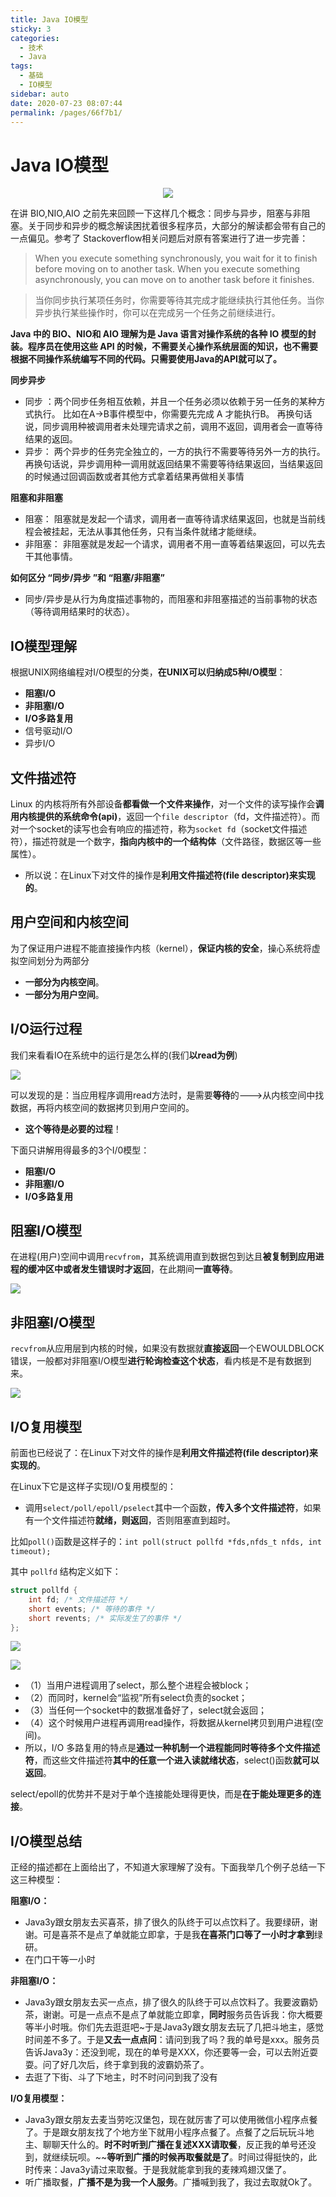 ```yaml
---
title: Java IO模型
sticky: 3
categories: 
  - 技术
  - Java
tags: 
  - 基础
  - IO模型
sidebar: auto
date: 2020-07-23 08:07:44
permalink: /pages/66f7b1/
---
```


# Java IO模型

<p align="center">
  <img src="https://cdn.jsdelivr.net/gh/kangec/image_store/image323.png">
</p>


在讲 BIO,NIO,AIO 之前先来回顾一下这样几个概念：同步与异步，阻塞与非阻塞。关于同步和异步的概念解读困扰着很多程序员，大部分的解读都会带有自己的一点偏见。参考了 Stackoverflow相关问题后对原有答案进行了进一步完善：

> When you execute something synchronously, you wait for it to finish before moving on to another task. When you execute something asynchronously, you can move on to another task before it finishes.

> 当你同步执行某项任务时，你需要等待其完成才能继续执行其他任务。当你异步执行某些操作时，你可以在完成另一个任务之前继续进行。

<!-- more -->

 **Java 中的 BIO、NIO和 AIO 理解为是 Java 语言对操作系统的各种 IO 模型的封装。程序员在使用这些 API 的时候，不需要关心操作系统层面的知识，也不需要根据不同操作系统编写不同的代码。只需要使用Java的API就可以了。**


**同步异步**

- 同步 ：两个同步任务相互依赖，并且一个任务必须以依赖于另一任务的某种方式执行。 比如在A->B事件模型中，你需要先完成 A 才能执行B。 再换句话说，同步调用种被调用者未处理完请求之前，调用不返回，调用者会一直等待结果的返回。
- 异步： 两个异步的任务完全独立的，一方的执行不需要等待另外一方的执行。再换句话说，异步调用种一调用就返回结果不需要等待结果返回，当结果返回的时候通过回调函数或者其他方式拿着结果再做相关事情

**阻塞和非阻塞**

- 阻塞： 阻塞就是发起一个请求，调用者一直等待请求结果返回，也就是当前线程会被挂起，无法从事其他任务，只有当条件就绪才能继续。
- 非阻塞： 非阻塞就是发起一个请求，调用者不用一直等着结果返回，可以先去干其他事情。

 **如何区分 “同步/异步 ”和 “阻塞/非阻塞”** 

- 同步/异步是从行为角度描述事物的，而阻塞和非阻塞描述的当前事物的状态（等待调用结果时的状态）。

## IO模型理解

根据UNIX网络编程对I/O模型的分类，**在UNIX可以归纳成5种I/O模型**：

- **阻塞I/O**
- **非阻塞I/O**
- **I/O多路复用**
- 信号驱动I/O
- 异步I/O

## 文件描述符

Linux 的内核将所有外部设备**都看做一个文件来操作**，对一个文件的读写操作会**调用内核提供的系统命令(api)**，返回一个`file descriptor`（fd，文件描述符）。而对一个socket的读写也会有响应的描述符，称为`socket fd`（socket文件描述符），描述符就是一个数字，**指向内核中的一个结构体**（文件路径，数据区等一些属性）。

- 所以说：在Linux下对文件的操作是**利用文件描述符(file descriptor)来实现的**。

## 用户空间和内核空间

为了保证用户进程不能直接操作内核（kernel），**保证内核的安全**，操心系统将虚拟空间划分为两部分

- **一部分为内核空间**。
- **一部分为用户空间**。

## I/O运行过程

我们来看看IO在系统中的运行是怎么样的(我们**以read为例**)

![](/img/3/3-1.jpg)

可以发现的是：当应用程序调用read方法时，是需要**等待**的--->从内核空间中找数据，再将内核空间的数据拷贝到用户空间的。

- **这个等待是必要的过程**！

下面只讲解用得最多的3个I/0模型：

- **阻塞I/O**
- **非阻塞I/O**
- **I/O多路复用**

## 阻塞I/O模型

在进程(用户)空间中调用`recvfrom`，其系统调用直到数据包到达且**被复制到应用进程的缓冲区中或者发生错误时才返回**，在此期间**一直等待**。

![](/img/3/3-2.jpg)

## 非阻塞I/O模型

`recvfrom`从应用层到内核的时候，如果没有数据就**直接返回**一个EWOULDBLOCK错误，一般都对非阻塞I/O模型**进行轮询检查这个状态**，看内核是不是有数据到来。

![](/img/3/3-3.jpg)

## I/O复用模型

前面也已经说了：在Linux下对文件的操作是**利用文件描述符(file descriptor)来实现的**。

在Linux下它是这样子实现I/O复用模型的：

- 调用`select/poll/epoll/pselect`其中一个函数，**传入多个文件描述符**，如果有一个文件描述符**就绪，则返回**，否则阻塞直到超时。

比如`poll()`函数是这样子的：`int poll(struct pollfd *fds,nfds_t nfds, int timeout);`

其中 `pollfd` 结构定义如下：

```c
struct pollfd { 
	int fd; /* 文件描述符 */ 
	short events; /* 等待的事件 */ 
	short revents; /* 实际发生了的事件 */
};
```

![](/img/3/3-4.jpg)

![](/img/3/3-5.jpg)

- （1）当用户进程调用了select，那么整个进程会被block；
- （2）而同时，kernel会“监视”所有select负责的socket；
- （3）当任何一个socket中的数据准备好了，select就会返回；
- （4）这个时候用户进程再调用read操作，将数据从kernel拷贝到用户进程(空间)。
- 所以，I/O 多路复用的特点是**通过一种机制一个进程能同时等待多个文件描述符**，而这些文件描述符**其中的任意一个进入读就绪状态**，select()函数**就可以返回**。

select/epoll的优势并不是对于单个连接能处理得更快，而是**在于能处理更多的连接**。

## I/O模型总结

正经的描述都在上面给出了，不知道大家理解了没有。下面我举几个例子总结一下这三种模型：

**阻塞I/O：**

- Java3y跟女朋友去买喜茶，排了很久的队终于可以点饮料了。我要绿研，谢谢。可是喜茶不是点了单就能立即拿，于是我**在喜茶门口等了一小时才拿到**绿研。
- 在门口干等一小时

**非阻塞I/O：**

- Java3y跟女朋友去买一点点，排了很久的队终于可以点饮料了。我要波霸奶茶，谢谢。可是一点点不是点了单就能立即拿，**同时**服务员告诉我：你大概要等半小时哦。你们先去逛逛吧~于是Java3y跟女朋友去玩了几把斗地主，感觉时间差不多了。于是**又去一点点问**：请问到我了吗？我的单号是xxx。服务员告诉Java3y：还没到呢，现在的单号是XXX，你还要等一会，可以去附近耍耍。问了好几次后，终于拿到我的波霸奶茶了。
- 去逛了下街、斗了下地主，时不时问问到我了没有

**I/O复用模型：**

- Java3y跟女朋友去麦当劳吃汉堡包，现在就厉害了可以使用微信小程序点餐了。于是跟女朋友找了个地方坐下就用小程序点餐了。点餐了之后玩玩斗地主、聊聊天什么的。**时不时听到广播在复述XXX请取餐**，反正我的单号还没到，就继续玩呗。~~**等听到广播的时候再取餐就是了**。时间过得挺快的，此时传来：Java3y请过来取餐。于是我就能拿到我的麦辣鸡翅汉堡了。
- 听广播取餐，**广播不是为我一个人服务**。广播喊到我了，我过去取就Ok了。

